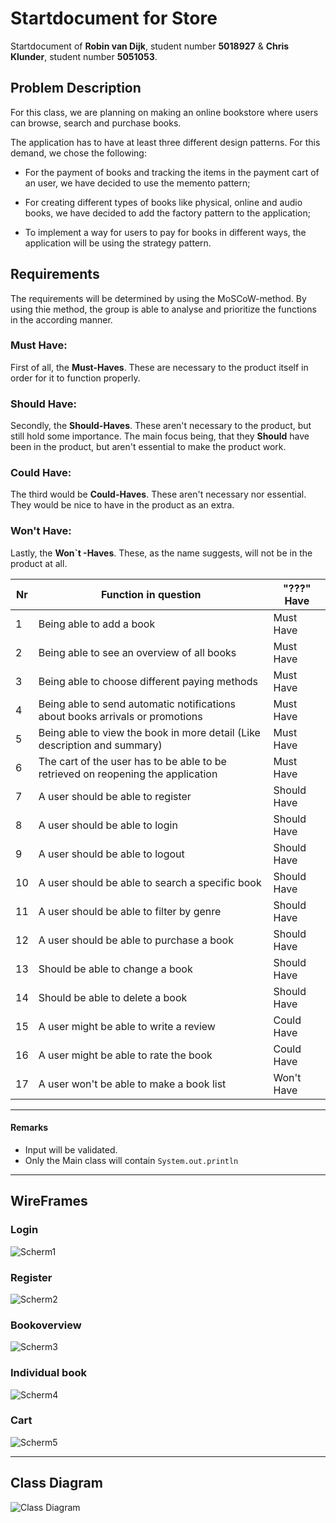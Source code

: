 # Startdocument for Store

Startdocument of **Robin van Dijk**, student number **5018927** & **Chris Klunder**, student number **5051053**.

## Problem Description

For this class, we are planning on making an online bookstore where users can browse, search and purchase books. 

The application has to have at least three different design patterns. For this demand, we chose the following:

- For the payment of books and tracking the items in the payment cart of an user, we have decided to use the memento pattern;

- For creating different types of books like physical, online and audio books, we have decided to add the factory pattern to the application; 

- To implement a way for users to pay for books in different ways, the application will be using the strategy pattern.

## Requirements 

The requirements will be determined by using the MoSCoW-method. By using thie method, the group is able to analyse and prioritize the functions in the according manner.

### Must Have:

First of all, the **Must-Haves**. These are necessary to the product itself in order for it to function properly. 

### Should Have:

Secondly, the **Should-Haves**. These aren't necessary to the product, but still hold some importance.
The main focus being, that they **Should** have been in the product, but aren't essential to make the product work.

### Could Have:

The third would be **Could-Haves**. These aren't necessary nor essential. They would be nice to have in the product as an extra.

### Won't Have:

Lastly, the **Won`t -Haves**. These, as the name suggests, will not be in the product at all.

| Nr  | Function in question                                                          | "???" Have |
|-----|-------------------------------------------------------------------------------|------------|
| 1   | Being able to add a book                                                      | Must Have  |
| 2   | Being able to see an overview of all books                                    | Must Have  |
| 3   | Being able to choose different paying methods                                 | Must Have  |
| 4   | Being able to send automatic notifications about books arrivals or promotions | Must Have  |
| 5   | Being able to view the book in more detail (Like description and summary)     | Must Have  |
| 6   | The cart of the user has to be able to be retrieved on reopening the application   | Must Have  |
| 7   | A user should be able to register                                             | Should Have |
| 8   | A user should be able to login                                                | Should Have |
| 9   | A user should be able to logout                                               | Should Have |
| 10  | A user should be able to search a specific book                               | Should Have |
| 11  | A user should be able to filter by genre                                      | Should Have |
| 12  | A user should be able to purchase a book                                      | Should Have |
| 13  | Should be able to change a book                                               | Should Have |
| 14  | Should be able to delete a book                                               | Should Have |
| 15  | A user might be able to write a review                                        | Could Have |
| 16  | A user might be able to rate the book                                         | Could Have | 
| 17  | A user won't be able to make a book list | Won't Have |

___

#### Remarks

* Input will be validated.
* Only the Main class will contain `System.out.println`

___

## WireFrames

### Login
![Scherm1](img/login.png "Scherm1")
### Register
![Scherm2](img/register.png "Scherm2")
### Bookoverview
![Scherm3](img/overview.png "Scherm3")
### Individual book
![Scherm4](img/book.png "Scherm4")
### Cart
![Scherm5](img/cart.png "Scherm5")

---
## Class Diagram

![Class Diagram](astah_images/DesignPatternsClass.png "Class diagram!")

